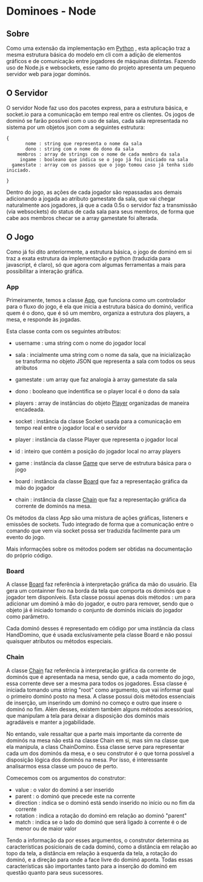 # Dominoes - Node

## Sobre

Como uma extensão da implementação em [Python](https://github.com/Tubskleyson/Dominoes/tree/master/python) , esta aplicação traz a mesma estrutura básica do modelo em cli com a adição de elementos gráficos e de comunicação entre jogadores de máquinas distintas. Fazendo uso de Node.js e websockets, esse ramo do projeto apresenta um pequeno servidor web para jogar dominós.

## O Servidor

O servidor Node faz uso dos pacotes express, para a estrutura básica, e socket.io para a comunicação em tempo real entre os clientes. Os jogos de dominó se farão possívei com o uso de salas, cada sala representada no sistema por um objetos json com a seguintes estrutura:

```
{
       nome : string que representa o nome da sala
       dono : string com o nome do dono da sala
    membros : array de strings com o nome de cada membro da sala
     ingame : booleano que indica se o jogo já foi iniciado na sala
  gamestate : array com os passos que o jogo tomou caso já tenha sido iniciado.
  
}
```

Dentro do jogo, as ações de cada jogador são repassadas aos demais adicionando a jogada ao atributo gamestate da sala, que vai chegar naturalmente aos jogadores, já que a cada 0.5s o servidor faz a transmissão (via websockets) do status de cada sala para seus membros, de forma que cabe aos membros checar se a array gamestate foi alterada.


## O Jogo

Como já foi dito anteriormente, a estrutura básica, o jogo de dominó em si traz a exata estrutura da implementação e python (traduzida para javascript, é claro), só que agora com algumas ferramentas a mais para possibilitar a interação gráfica.

### App

Primeiramente, temos a classe [App](assets/scripts/app.js), que funciona como um controlador para o fluxo do jogo, é ela que inicia a estrutura básica do dominó, verifica quem é o dono, que é só um membro, organiza a estrutura dos players, a mesa, e responde às jogadas.

Esta classe conta com os seguintes atributos:

  - username : uma string com o nome do jogador local
  - sala : incialmente uma string com o nome da sala, que na inicialização se transforma no objeto JSON que representa a sala com todos os seus atributos
  - gamestate : um array que faz analogia à array gamestate da sala
  - dono : booleano que indentifica se o player local é o dono da sala
  - players : array de instâncias do objeto [Player](assets/scripts/engine/player.js) organizadas de maneira encadeada.
  - socket : instância da classe Socket usada para a comunicação em tempo real entre o jogador local e o servidor
  
  - player : instância da classe Player que representa o jogador local
  - id : inteiro que contém a posição do jogador local no array players
  - game : instância da classe [Game](assets/scripts/engine/game.js) que serve de estrutura básica para o jogo
  
  - board : instância da classe [Board](assets/scripts/graphics/board.js) que faz a representação gráfica da mão do jogador
  - chain : instância da classe [Chain](assets/scripts/graphics/chain.js) que faz a representação gráfica da corrente de dominós na mesa.
  
Os métodos da class App são uma mistura de ações gráficas, listeners e emissões de sockets. Tudo integrado de forma que a comunicação entre o comando que vem via socket possa ser traduzida facilmente para um evento do jogo. 

Mais informações sobre os métodos podem ser obtidas na documentação do próprio código.

### Board

A classe [Board](assets/scripts/graphics/board.js) faz referência à interpretação gráfica da mão do usuário. Ela gera um containner fixo na borda da tela que comporta os dominós que o jogador tem disponíveis. Esta classe possui apenas dois métodos : um para adicionar um dominó à mão do jogador, e outro para remover, sendo que o objeto já é iniciado tomando o conjunto de dominós iniciais do jogador como parâmetro.

Cada dominó desses é representado em código por uma instância da class HandDomino, que é usada exclusivamente pela classe Board e não possui quaisquer atributos ou métodos especiais. 


### Chain

A classe [Chain](assets/scripts/graphics/chain.js) faz referência à interpretação gráfica da corrente de dominós que é apresentada na mesa, sendo que, a cada momento do jogo, essa corrente deve ser a mesma para todos os jogadores. Essa classe é iniciada tomando uma string "root" como argumento, que vai informar qual o primeiro dominó posto na mesa. A classe possui dois métodos essenciais de inserção, um inserindo um dominó no começo e outro que insere o dominó no fim. Além desses, existem também alguns métodos acessórios, que manipulam a tela para deixar a disposição dos dominós mais agradáveis e manter a jogabilidade.

No entando, vale ressaltar que a parte mais importante da corrente de dominós na mesa não está na classe Chain em si, mas sim na classe que ela manipula, a class ChainDomino. Essa classe serve para representar cada um dos dominós da mesa, e o seu construtor é o que torna possível a disposição lógica dos dominós na mesa. Por isso, é interessante analisarmos essa classe um pouco de perto.

Comecemos com os argumentos do construtor:

 - value : o valor do dominó a ser inserido
 - parent : o dominó que precede este na corrente
 - direction : indica se o dominó está sendo inserido no início ou no fim da corrente
 - rotation : indica a rotação do dominó em relação ao dominó "parent"
 - match : indica se o lado do dominó que será ligado à corrente é o de menor ou de maior valor

 Tendo a informação da por esses argumentos, o construtor determina as características posicionais de cada dominó, como a distância em relação ao topo da tela, a distância em relação à esquerda da tela, a rotação do dominó, e a direção para onde a face livre do dominó aponta. Todas essas características são importantes tanto para a inserção do dominó em questão quanto para seus sucessores.


 